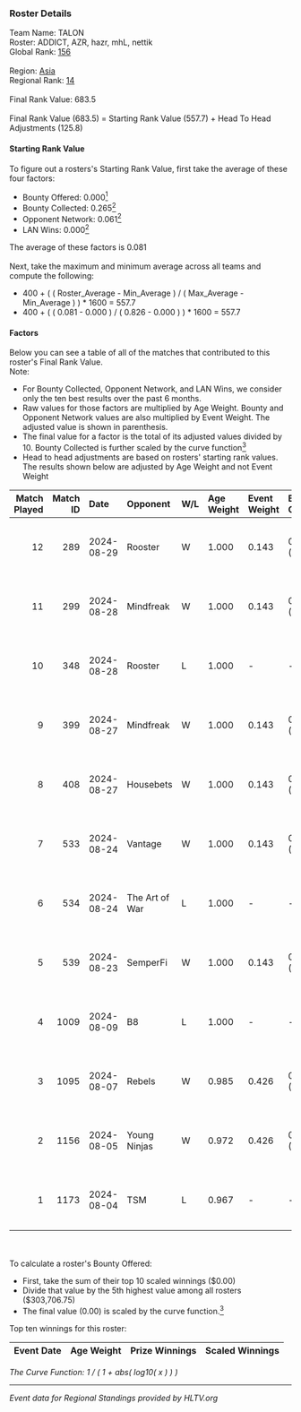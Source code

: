 ### Roster Details<br />
Team Name: TALON<br />
Roster: ADDICT, AZR, hazr, mhL, nettik<br />
Global Rank: [156](../../standings_global_2024_09_08.md)<br />
<br />
Region: [Asia]( ../../standings_asia_2024_09_08.md)<br />
Regional Rank: [14]( ../../standings_asia_2024_09_08.md)<br />
<br />
Final Rank Value:  683.5<br />
<br />
Final Rank Value (683.5) = Starting Rank Value (557.7) + Head To Head Adjustments (125.8)<br />

#### Starting Rank Value<br />
To figure out a rosters's Starting Rank Value, first take the average of these four factors:<br />
- Bounty Offered: 0.000[<sup>1</sup>](#table2)
- Bounty Collected: 0.265[<sup>2</sup>](#table1)
- Opponent Network: 0.061[<sup>2</sup>](#table1)
- LAN Wins: 0.000[<sup>2</sup>](#table1)

The average of these factors is 0.081<br />
<br />
Next, take the maximum and minimum average across all teams and compute the following:<br />
- 400 + ( ( Roster_Average - Min_Average ) / ( Max_Average - Min_Average ) ) * 1600 = 557.7
- 400 + ( ( 0.081 - 0.000 ) / ( 0.826 - 0.000 ) ) * 1600 = 557.7


#### Factors<br />
Below you can see a table of all of the matches that contributed to this roster's Final Rank Value.<br />
Note:<br />

- For Bounty Collected, Opponent Network, and LAN Wins, we consider only the ten best results over the past 6 months.
- Raw values for those factors are multiplied by Age Weight. Bounty and Opponent Network values are also multiplied by Event Weight. The adjusted value is shown in parenthesis.
- The final value for a factor is the total of its adjusted values divided by 10. Bounty Collected is further scaled by the curve function[<sup>3</sup>](#curveFunction)
- Head to head adjustments are based on rosters' starting rank values. The results shown below are adjusted by Age Weight and not Event Weight
<span id="table1"></span><br />


| Match Played | Match ID | Date       | Opponent       | W/L | Age Weight | Event Weight | Bounty Collected | Opponent Network | LAN Wins  | H2H Adj. | Roster                         |
| -: | -: | :- | :- | :- | :- | :- | :- | :- | :- | -: | :- |
|           12 |      289 | 2024-08-29 | Rooster        | W   | 1.000      | 0.143        | 0.007 (0.001)    | 0.342 (0.049)    | 0 (0.000) |    20.52 | ADDICT, AZR, hazr, mhL, nettik |
|           11 |      299 | 2024-08-28 | Mindfreak      | W   | 1.000      | 0.143        | 0.003 (0.000)    | 0.227 (0.032)    | 0 (0.000) |    18.78 | ADDICT, AZR, hazr, mhL, nettik |
|           10 |      348 | 2024-08-28 | Rooster        | L   | 1.000      | -            | -                | -                | -         |    -9.84 | ADDICT, AZR, hazr, mhL, nettik |
|            9 |      399 | 2024-08-27 | Mindfreak      | W   | 1.000      | 0.143        | 0.003 (0.000)    | 0.227 (0.032)    | 0 (0.000) |    19.50 | ADDICT, AZR, hazr, mhL, nettik |
|            8 |      408 | 2024-08-27 | Housebets      | W   | 1.000      | 0.143        | 0.002 (0.000)    | 0.153 (0.022)    | 0 (0.000) |    17.70 | ADDICT, AZR, hazr, mhL, nettik |
|            7 |      533 | 2024-08-24 | Vantage        | W   | 1.000      | 0.143        | 0.002 (0.000)    | 0.150 (0.021)    | 0 (0.000) |    15.64 | ADDICT, AZR, hazr, mhL, nettik |
|            6 |      534 | 2024-08-24 | The Art of War | L   | 1.000      | -            | -                | -                | -         |   -11.64 | ADDICT, AZR, hazr, mhL, nettik |
|            5 |      539 | 2024-08-23 | SemperFi       | W   | 1.000      | 0.143        | 0.000 (0.000)    | 0.000 (0.000)    | 0 (0.000) |     7.33 | ADDICT, AZR, hazr, mhL, nettik |
|            4 |     1009 | 2024-08-09 | B8             | L   | 1.000      | -            | -                | -                | -         |    -1.81 | ADDICT, AZR, hazr, mhL, nettik |
|            3 |     1095 | 2024-08-07 | Rebels         | W   | 0.985      | 0.426        | 0.028 (0.012)    | 0.656 (0.275)    | 0 (0.000) |    27.09 | ADDICT, AZR, hazr, mhL, nettik |
|            2 |     1156 | 2024-08-05 | Young Ninjas   | W   | 0.972      | 0.426        | 0.007 (0.003)    | 0.423 (0.175)    | 0 (0.000) |    24.91 | ADDICT, AZR, hazr, mhL, nettik |
|            1 |     1173 | 2024-08-04 | TSM            | L   | 0.967      | -            | -                | -                | -         |    -2.42 | ADDICT, AZR, hazr, mhL, nettik |

<br />
<span id="table2"></span><br />
To calculate a roster's Bounty Offered:<br />

- First, take the sum of their top 10 scaled winnings ($0.00)
- Divide that value by the 5th highest value among all rosters ($303,706.75)
- The final value (0.00) is scaled by the curve function.[<sup>3</sup>](#curveFunction)

Top ten winnings for this roster:<br />

| Event Date | Age Weight | Prize Winnings | Scaled Winnings |
| :- | -: | :- | :- |


<span id="curveFunction"></span>_The Curve Function: 1 / ( 1 + abs( log10( x ) ) )_<br />

---
_Event data for Regional Standings provided by HLTV.org_<br />
